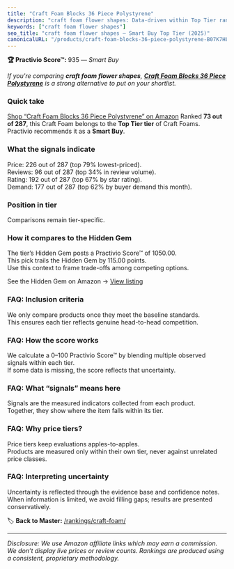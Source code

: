 ```yaml
---
title: "Craft Foam Blocks 36 Piece Polystyrene"
description: "craft foam flower shapes: Data-driven within Top Tier ranking using the Practivio Score™. Positioned by quality, value, demand, findability, momentum."
keywords: ["craft foam flower shapes"]
seo_title: "craft foam flower shapes — Smart Buy Top Tier (2025)"
canonicalURL: "/products/craft-foam-blocks-36-piece-polystyrene-B07K7HLSMK/"
---
```


**🏆 Practivio Score™:** 935 — _Smart Buy_


*If you're comparing **craft foam flower shapes**, **[Craft Foam Blocks 36 Piece Polystyrene](https://www.amazon.com/dp/B07K7HLSMK?tag=practivio-20)** is a strong alternative to put on your shortlist.*
### Quick take
[Shop “Craft Foam Blocks 36 Piece Polystyrene” on Amazon](https://www.amazon.com/dp/B07K7HLSMK?tag=practivio-20)
Ranked **73 out of 287**, this Craft Foam belongs to the **Top Tier tier** of Craft Foams.  
Practivio recommends it as a **Smart Buy**.

### What the signals indicate
Price: 226 out of 287 (top 79% lowest-priced).  
Reviews: 96 out of 287 (top 34% in review volume).  
Rating: 192 out of 287 (top 67% by star rating).  
Demand: 177 out of 287 (top 62% by buyer demand this month).

### Position in tier
Comparisons remain tier-specific.

### How it compares to the Hidden Gem
The tier’s Hidden Gem posts a Practivio Score™ of 1050.00.  
This pick trails the Hidden Gem by 115.00 points.  
Use this context to frame trade-offs among competing options.  

See the Hidden Gem on Amazon → [View listing](https://www.amazon.com/dp/B07S6ZY5J9?tag=practivio-20)

### FAQ: Inclusion criteria
We only compare products once they meet the baseline standards.  
This ensures each tier reflects genuine head-to-head competition.

### FAQ: How the score works
We calculate a 0–100 Practivio Score™ by blending multiple observed signals within each tier.  
If some data is missing, the score reflects that uncertainty.

### FAQ: What “signals” means here
Signals are the measured indicators collected from each product.  
Together, they show where the item falls within its tier.

### FAQ: Why price tiers?
Price tiers keep evaluations apples-to-apples.  
Products are measured only within their own tier, never against unrelated price classes.

### FAQ: Interpreting uncertainty
Uncertainty is reflected through the evidence base and confidence notes.  
When information is limited, we avoid filling gaps; results are presented conservatively.


🏷️ **Back to Master:** [/rankings/craft-foam/](/rankings/craft-foam/)

---
_Disclosure: We use Amazon affiliate links which may earn a commission. We don’t display live prices or review counts. Rankings are produced using a consistent, proprietary methodology._
